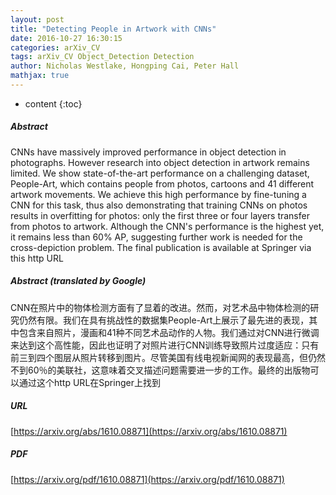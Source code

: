 ```yaml
---
layout: post
title: "Detecting People in Artwork with CNNs"
date: 2016-10-27 16:30:15
categories: arXiv_CV
tags: arXiv_CV Object_Detection Detection
author: Nicholas Westlake, Hongping Cai, Peter Hall
mathjax: true
---
```


* content
{:toc}

##### Abstract
CNNs have massively improved performance in object detection in photographs. However research into object detection in artwork remains limited. We show state-of-the-art performance on a challenging dataset, People-Art, which contains people from photos, cartoons and 41 different artwork movements. We achieve this high performance by fine-tuning a CNN for this task, thus also demonstrating that training CNNs on photos results in overfitting for photos: only the first three or four layers transfer from photos to artwork. Although the CNN's performance is the highest yet, it remains less than 60\% AP, suggesting further work is needed for the cross-depiction problem. The final publication is available at Springer via this http URL

##### Abstract (translated by Google)
CNN在照片中的物体检测方面有了显着的改进。然而，对艺术品中物体检测的研究仍然有限。我们在具有挑战性的数据集People-Art上展示了最先进的表现，其中包含来自照片，漫画和41种不同艺术品动作的人物。我们通过对CNN进行微调来达到这个高性能，因此也证明了对照片进行CNN训练导致照片过度适应：只有前三到四个图层从照片转移到图片。尽管美国有线电视新闻网的表现最高，但仍然不到60％的美联社，这意味着交叉描述问题需要进一步的工作。最终的出版物可以通过这个http URL在Springer上找到

##### URL
[https://arxiv.org/abs/1610.08871](https://arxiv.org/abs/1610.08871)

##### PDF
[https://arxiv.org/pdf/1610.08871](https://arxiv.org/pdf/1610.08871)


